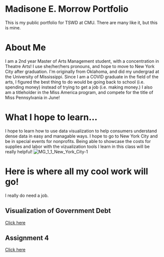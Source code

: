 # Madisone E. Morrow Portfolio
This is my public portfolio for TSWD at CMU. There are many like it, but this is mine.

# About Me
I am a 2nd year Master of Arts Management student, with a concentration in Theatre Arts! I use she/her/hers pronouns, and hope to move to New York City after graduation. I'm originally from Oklahoma, and did my undergrad at the University of Mississippi. Since I am a COVID graduate in the field of the arts, I figured the best thing to do would be going back to school (i.e. spending money) instead of trying to get a job (i.e. making money.) I also am a titleholder in the Miss America program, and compete for the title of Miss Pennsylvania in June!

# What I hope to learn...
I hope to learn how to use data visualization to help consumers understand dense data in easy and managable ways. I hope to go to New York City and be in special events for nonprofits. Being able to showcase the costs for supplies and labor with the vizualization tools I learn in this class will be really helpful! 
![MG_1_1_New_York_City-1](https://user-images.githubusercontent.com/98050576/150844673-412a88b8-9a25-4eac-90ab-8528289469a4.jpg)


# Here is where all my cool work will go!
I really do need a job.

## Visualization of Government Debt
[Click here](/governmentdebt.md) 

## Assignment 4
[Click here](/assignment4.md)
